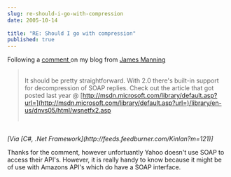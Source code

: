 ```yaml
---
slug: re-should-i-go-with-compression
date: 2005-10-14
 
title: "RE: Should I go with compression"
published: true
---
```

Following a [comment ](http://www.kinlan.co.uk/2005/10/should-i-go-with-compression.html#c112908078131661908)on my blog from <a href="http://blog.sublogic.com/">James Manning<br /></a><blockquote>
<br /><div>It should be pretty straightforward. With 2.0 there's built-in support for decompression of SOAP replies. Check out the article that got posted last year @ [http://msdn.microsoft.com/library/default.asp?url=](http://msdn.microsoft.com/library/default.asp?url=)/library/en-us/dnvs05/html/wsnetfx2.asp</div>
<br />
</blockquote><br /><i>[Via [C#, .Net Framework](http://feeds.feedburner.com/Kinlan?m=121)]</i><p />Thanks for the comment, however unfortuantly Yahoo doesn't use SOAP to access their API's.  However, it is really handy to know because it might be of use with Amazons API's which do have a SOAP interface.<p />

